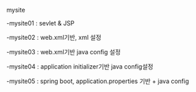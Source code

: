 mysite

-mysite01 : sevlet & JSP

-mysite02 : web.xml기반, xml 설정

-mysite03 : web.xml기반 java config 설정

-mysite04 : application initializer기반 java config설정

-mysite05 : spring boot, application.properties 기반 + java config
